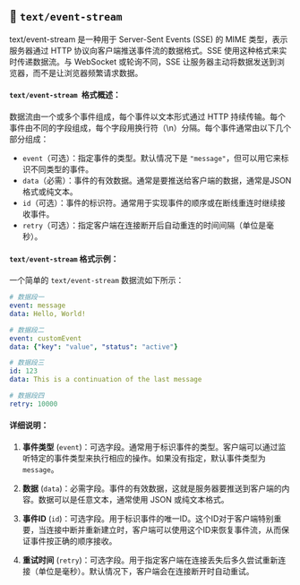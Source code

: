 ## 🐸 `text/event-stream`

text/event-stream 是一种用于 Server-Sent Events (SSE) 的 MIME 类型，表示服务器通过 HTTP 协议向客户端推送事件流的数据格式。SSE 使用这种格式来实时传递数据流。与 WebSocket 或轮询不同，SSE 让服务器主动将数据发送到浏览器，而不是让浏览器频繁请求数据。

#### `text/event-stream `格式概述：  
数据流由一个或多个事件组成，每个事件以文本形式通过 HTTP 持续传输。每个事件由不同的字段组成，每个字段用换行符（\n）分隔。每个事件通常由以下几个部分组成：

- `event`（可选）：指定事件的类型。默认情况下是 `"message"`，但可以用它来标识不同类型的事件。
- `data`（必需）：事件的有效数据。通常是要推送给客户端的数据，通常是JSON格式或纯文本。
- `id`（可选）：事件的标识符。通常用于实现事件的顺序或在断线重连时继续接收事件。
- `retry`（可选）：指定客户端在连接断开后自动重连的时间间隔（单位是毫秒）。

#### `text/event-stream` 格式示例：
一个简单的 `text/event-stream` 数据流如下所示：

```yaml
# 数据段一
event: message
data: Hello, World!

# 数据段二
event: customEvent
data: {"key": "value", "status": "active"}

# 数据段三
id: 123
data: This is a continuation of the last message

# 数据段四
retry: 10000

```

#### 详细说明：
1. **事件类型** (`event`)：可选字段。通常用于标识事件的类型。客户端可以通过监听特定的事件类型来执行相应的操作。如果没有指定，默认事件类型为 `message`。

2. **数据** (`data`)：必需字段。事件的有效数据，这就是服务器要推送到客户端的内容。数据可以是任意文本，通常使用 JSON 或纯文本格式。

3. **事件ID** (`id`)：可选字段。用于标识事件的唯一ID。这个ID对于客户端特别重要，当连接中断并重新建立时，客户端可以使用这个ID来恢复事件流，从而保证事件按正确的顺序接收。

4. **重试时间** (`retry`)：可选字段。用于指定客户端在连接丢失后多久尝试重新连接（单位是毫秒）。默认情况下，客户端会在连接断开时自动重试。


